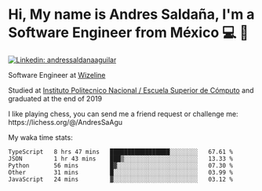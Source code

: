 # Hi, My name is Andres Saldaña, I'm a Software Engineer from México :computer: :boy:

[![Linkedin: andressaldanaaguilar](https://img.shields.io/badge/-andressaldanaaguilar-blue?style=flat-square&logo=Linkedin&logoColor=white&link=https://www.linkedin.com/in/thaianebraga/)](https://www.linkedin.com/in/andressaldanaaguilar)

<p>Software Engineer at <a href="https://www.wizeline.com/">Wizeline</a></p>
<p>Studied at <a href="https://en.wikipedia.org/wiki/ESCOM">Instituto Politecnico Nacional / Escuela Superior de Cómputo</a> and graduated at the end of 2019</p>
<p>I like playing chess, you can send me a friend request or challenge me: https://lichess.org/@/AndresSaAgu</p>

<p> My waka time stats: </p>

<!--START_SECTION:waka-->
```text
TypeScript   8 hrs 47 mins   █████████████████░░░░░░░░   67.61 % 
JSON         1 hr 43 mins    ███▒░░░░░░░░░░░░░░░░░░░░░   13.33 % 
Python       56 mins         █▓░░░░░░░░░░░░░░░░░░░░░░░   07.30 % 
Other        31 mins         █░░░░░░░░░░░░░░░░░░░░░░░░   03.99 % 
JavaScript   24 mins         ▓░░░░░░░░░░░░░░░░░░░░░░░░   03.12 % 
```
<!--END_SECTION:waka-->
